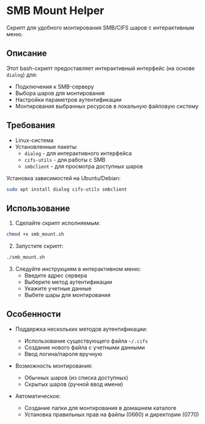 # SMB Mount Helper

Скрипт для удобного монтирования SMB/CIFS шаров с интерактивным меню.

## Описание

Этот bash-скрипт предоставляет интерактивный интерфейс (на основе `dialog`) для:
- Подключения к SMB-серверу
- Выбора шаров для монтирования
- Настройки параметров аутентификации
- Монтирования выбранных ресурсов в локальную файловую систему

## Требования

- Linux-система
- Установленные пакеты:
  - `dialog` - для интерактивного интерфейса
  - `cifs-utils` - для работы с SMB
  - `smbclient` - для просмотра доступных шаров

Установка зависимостей на Ubuntu/Debian:
```bash
sudo apt install dialog cifs-utils smbclient
```

## Использование

1. Сделайте скрипт исполняемым:
```bash
chmod +x smb_mount.sh
```

2. Запустите скрипт:
```bash
./smb_mount.sh
```

3. Следуйте инструкциям в интерактивном меню:
   - Введите адрес сервера
   - Выберите метод аутентификации
   - Укажите учетные данные
   - Выбете шары для монтирования

## Особенности

- Поддержка нескольких методов аутентификации:
  - Использование существующего файла `~/.cifs`
  - Создание нового файла с учетными данными
  - Ввод логина/пароля вручную

- Возможность монтирования:
  - Обычных шаров (из списка доступных)
  - Скрытых шаров (ручной ввод имени)

- Автоматическое:
  - Создание папки для монтирования в домашнем каталоге
  - Установка правильных прав на файлы (0660) и директории (0770)